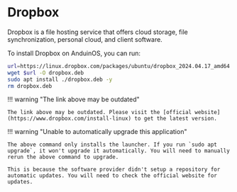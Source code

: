 # Dropbox

Dropbox is a file hosting service that offers cloud storage, file synchronization, personal cloud, and client software.

To install Dropbox on AnduinOS, you can run:

```bash
url=https://linux.dropbox.com/packages/ubuntu/dropbox_2024.04.17_amd64.deb
wget $url -O dropbox.deb
sudo apt install ./dropbox.deb -y
rm dropbox.deb
```

!!! warning "The link above may be outdated"

    The link above may be outdated. Please visit the [official website](https://www.dropbox.com/install-linux) to get the latest version.

!!! warning "Unable to automatically upgrade this application"

    The above command only installs the launcher. If you run `sudo apt upgrade`, it won't upgrade it automatically. You will need to manually rerun the above command to upgrade.

    This is because the software provider didn't setup a repository for automatic updates. You will need to check the official website for updates.
